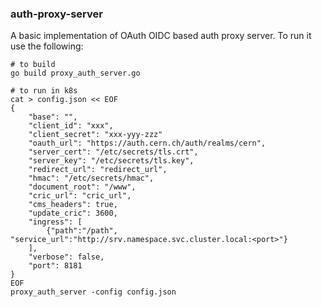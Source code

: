 ### auth-proxy-server
A basic implementation of OAuth OIDC based auth proxy server. To run it use the
following:
```
# to build
go build proxy_auth_server.go

# to run in k8s
cat > config.json << EOF
{
    "base": "",
    "client_id": "xxx",
    "client_secret": "xxx-yyy-zzz"
    "oauth_url": "https://auth.cern.ch/auth/realms/cern",
    "server_cert": "/etc/secrets/tls.crt",
    "server_key": "/etc/secrets/tls.key",
    "redirect_url": "redirect_url",
    "hmac": "/etc/secrets/hmac",
    "document_root": "/www",
    "cric_url": "cric_url",
    "cms_headers": true,
    "update_cric": 3600,
    "ingress": [
        {"path":"/path", "service_url":"http://srv.namespace.svc.cluster.local:<port>"}
    ],
    "verbose": false,
    "port": 8181
}
EOF
proxy_auth_server -config config.json
```
